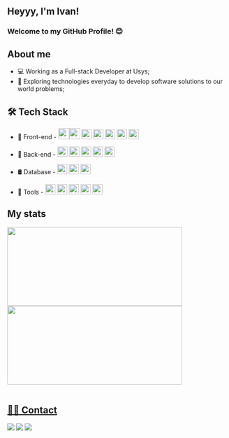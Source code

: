 ## Heyyy, I'm Ivan!

### Welcome to my GitHub Profile! 😊


## About me
* 💻 Working as a Full-stack Developer at Usys;
* 🧭 Exploring technologies everyday to develop software solutions to our world problems;

## 🛠 Tech Stack

* 🎨 Front-end - <img src="https://cdn.jsdelivr.net/gh/devicons/devicon/icons/html5/html5-original-wordmark.svg" height="25px" /><img src="https://cdn.jsdelivr.net/gh/devicons/devicon/icons/css3/css3-original-wordmark.svg" height="25px" /> <img src="https://cdn.jsdelivr.net/gh/devicons/devicon/icons/javascript/javascript-original.svg" height="23px" /> <img src="https://cdn.jsdelivr.net/gh/devicons/devicon/icons/typescript/typescript-original.svg" height="23px" />
 <img src="https://cdn.jsdelivr.net/gh/devicons/devicon/icons/react/react-original.svg" height="23px" /> <img src="https://cdn.jsdelivr.net/gh/devicons/devicon/icons/redux/redux-original.svg" height="23px" /> <img src="https://cdn.jsdelivr.net/gh/devicons/devicon/icons/materialui/materialui-original.svg" height="23px" />
* 🧰 Back-end - <img src="https://cdn.jsdelivr.net/gh/devicons/devicon/icons/nodejs/nodejs-original.svg" height="23px" /> <img src="https://cdn.jsdelivr.net/gh/devicons/devicon/icons/express/express-original.svg" height="23px" /> <img src="https://cdn.jsdelivr.net/gh/devicons/devicon/icons/typescript/typescript-original.svg" height="23px" /> <img src="https://cdn.jsdelivr.net/gh/devicons/devicon/icons/python/python-original.svg" height="23px" /> <img src="https://cdn.jsdelivr.net/gh/devicons/devicon/icons/flask/flask-original.svg" height="23px" /> 

* 🛢 Database - <img src="https://cdn.jsdelivr.net/gh/devicons/devicon/icons/postgresql/postgresql-original.svg" height="23px" /> <img src="https://cdn.jsdelivr.net/gh/devicons/devicon/icons/mongodb/mongodb-original.svg" height="23px" /> <img src="https://cdn.jsdelivr.net/gh/devicons/devicon/icons/sqlite/sqlite-original.svg" height="23px" />
* 🔧 Tools - <img src="https://cdn.jsdelivr.net/gh/devicons/devicon/icons/vscode/vscode-original.svg" height="23px" /> <img src="https://cdn.jsdelivr.net/gh/devicons/devicon/icons/figma/figma-original.svg" height="23px" /> <img src="https://cdn.jsdelivr.net/gh/devicons/devicon/icons/git/git-original.svg" height="23px" /> <img src="https://cdn.jsdelivr.net/gh/devicons/devicon/icons/heroku/heroku-original.svg" height="23px" /> <img src="https://cdn.jsdelivr.net/gh/devicons/devicon/icons/docker/docker-original.svg" height="23px" />


## My stats

<div>
<a href="https://github.com/IvanBorba">
<img height="180em" width="400px" src="https://github-readme-stats.vercel.app/api/top-langs/?username=IvanBorba&layout=compact&langs_count=7&theme=dracula"/>
<img height="180em" width="400px" src="https://github-readme-stats.vercel.app/api?username=IvanBorba&show_icons=true&theme=dracula&include_all_commits=true&count_private=true"/>
</div>
<br/>

## 🤝🏼 Contact

<div>
<a href="https://www.linkedin.com/in/ivan-borba/" target="_blank"><img src="https://img.shields.io/badge/-LinkedIn-%230077B5?style=for-the-badge&logo=linkedin&logoColor=white" target="_blank"></a>  
<a href="https://instagram.com/ivanborba_" target="_blank"><img src="https://img.shields.io/badge/-Instagram-%23E4405F?style=for-the-badge&logo=instagram&logoColor=white" target="_blank"></a>
<a href = "mailto:mrborbaivan@gmail.com"><img src="https://img.shields.io/badge/Gmail-D14836?style=for-the-badge&logo=gmail&logoColor=white" target="_blank"></a>



